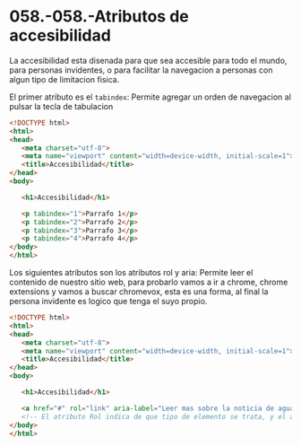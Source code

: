 058.-058.-Atributos de accesibilidad
===

La accesibilidad esta disenada para que sea accesible para todo el mundo, para personas invidentes, o para facilitar la navegacion a personas con algun tipo de limitacion fisica.

El primer atributo es el `tabindex`: Permite agregar un orden de navegacion al pulsar la tecla de tabulacion
```html
<!DOCTYPE html>
<html>
<head>
   <meta charset="utf-8">
   <meta name="viewport" content="width=device-width, initial-scale=1">
   <title>Accesibilidad</title>
</head>
<body>

   <h1>Accesibilidad</h1>

   <p tabindex="1">Parrafo 1</p>
   <p tabindex="2">Parrafo 2</p>
   <p tabindex="3">Parrafo 3</p>
   <p tabindex="4">Parrafo 4</p>
</body>
</html>
```

Los siguientes atributos son los atributos rol y aria: Permite leer el contenido de nuestro sitio web, para probarlo vamos a ir a chrome, chrome extensions y vamos a buscar chromevox, esta es una forma, al final la persona invidente es logico que tenga el suyo propio.
```html
<!DOCTYPE html>
<html>
<head>
   <meta charset="utf-8">
   <meta name="viewport" content="width=device-width, initial-scale=1">
   <title>Accesibilidad</title>
</head>
<body>

   <h1>Accesibilidad</h1>

   <a href="#" rol="link" aria-label="Leer mas sobre la noticia de agua en Marte">Leer mas</a>
   <!-- El atributo Rol indica de que tipo de elemento se trata, y el atributo aria-label contiene una descripcion de lo que es el elemento, por ejemplo para personas invidentes saber que es un enlace no es de gran ayuda si no se a donde me llevara, lo primero lo conseguiriamos con rol y lo segundo con aria-label -->
</body>
</html>
```

